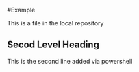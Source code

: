 #Example

This is a file in the local repository

## Secod Level Heading
This is the second line added via powershell